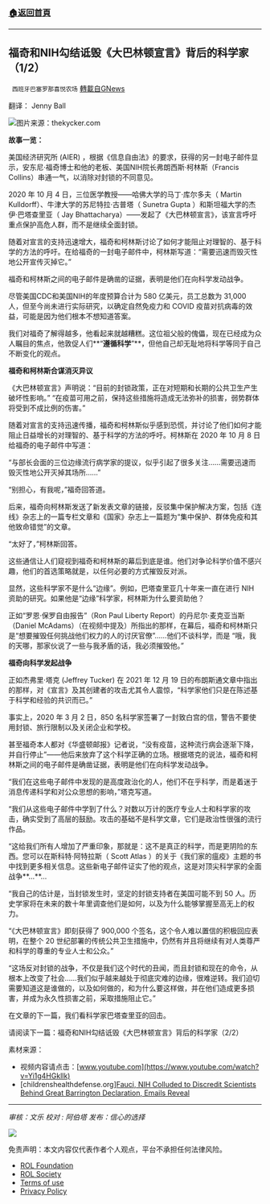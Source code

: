 ###  [:house:返回首頁](https://github.com/ourhimalayas/txt)
---


## 福奇和NIH勾结诋毁《大巴林顿宣言》背后的科学家（1/2）
` 西班牙巴塞罗那喜悦农场` [轉載自GNews](https://gnews.org/zh-hans/1825295/)

翻译： Jenny Ball

![](https://assets.gnews.org/wp-content/uploads/2022/01/F-1-768x432-1.jpg)图片来源：thekycker.com

**故事一览：**

美国经济研究所 (AIER) ，根据《信息自由法》的要求，获得的另一封电子邮件显示，安东尼·福奇博士和他的老板、美国NIH院长弗朗西斯·柯林斯（Francis Collins）串通一气，以消除对封锁的不同意见。

2020 年 10 月 4 日，三位医学教授——哈佛大学的马丁·库尔多夫（ Martin Kulldorff）、牛津大学的苏尼特拉·古普塔（ Sunetra Gupta ）和斯坦福大学的杰伊·巴塔查里亚（ Jay Bhattacharya）——发起了《大巴林顿宣言》，该宣言呼吁重点保护高危人群，而不是继续全面封锁。

随着对宣言的支持迅速增大，福奇和柯林斯讨论了如何才能阻止对理智的、基于科学的方法的呼吁。在给福奇的一封电子邮件中，柯林斯写道：“需要迅速而毁灭性地公开宣传灭掉它。”

福奇和柯林斯之间的电子邮件是确凿的证据，表明是他们在向科学发动战争。

尽管美国CDC和美国NIH的年度预算合计为 580 亿美元，员工总数为 31,000 人，但至今尚未进行实际研究，以确定自然免疫力和 COVID 疫苗对抗病毒的效益，可能是因为他们根本不想知道答案。

我们对福奇了解得越多，他看起来就越糟糕。这位祖父般的傀儡，现在已经成为众人瞩目的焦点，他敦促人们**“**遵循科学**”**，但他自己却无耻地将科学等同于自己不断变化的观点。

**福奇和柯林斯合谋消灭异议**

《大巴林顿宣言》声明说：“目前的封锁政策，正在对短期和长期的公共卫生产生破坏性影响。” “在疫苗可用之前，保持这些措施将造成无法弥补的损害，弱势群体将受到不成比例的伤害。”

随着对宣言的支持迅速传播，福奇和柯林斯似乎感到恐慌，并讨论了他们如何才能阻止日益增长的对理智的、基于科学的方法的呼吁。柯林斯在 2020 年 10 月 8 日给福奇的电子邮件中写道：

“与部长会面的三位边缘流行病学家的提议，似乎引起了很多关注……需要迅速而毁灭性地公开灭掉其场所……”

“别担心，有我呢，”福奇回答道。

后来，福奇向柯林斯发送了新发表文章的链接，反驳集中保护解决方案，包括《连线》杂志上的一篇专栏文章和《国家》杂志上一篇题为“集中保护、群体免疫和其他致命错觉”的文章。

“太好了，”柯林斯回答。

这些通信让人们窥视到福奇和柯林斯的幕后到底是谁。他们对争论科学价值不感兴趣，他们的首选策略就是，以任何必要的方式摧毁反对派。

显然，这些科学家不是什么“边缘”。例如，巴塔查里亚几十年来一直在进行 NIH 资助的研究。如果他是“边缘”科学家，柯林斯为什么要资助他？

正如“罗恩·保罗自由报告”（Ron Paul Liberty Report）的丹尼尔·麦克亚当斯（Daniel McAdams）（在视频中提及）所指出的那样，在幕后，福奇和柯林斯只是“想要摧毁任何挑战他们权力的人的讨厌官僚”……他们不谈科学，而是 “哦，我的天哪，那家伙说了一些与我矛盾的话，我必须摧毁他。”

**福奇向科学发起战争**

正如杰弗里·塔克 (Jeffrey Tucker) 在 2021 年 12 月 19 日的布朗斯通文章中指出的那样，对《宣言》及其创建者的攻击尤其令人震惊，“科学家他们只是在陈述基于科学和经验的共识而已。”

事实上，2020 年 3 月 2 日，850 名科学家签署了一封致白宫的信，警告不要使用封锁、旅行限制以及关闭企业和学校。

甚至福奇本人都对《华盛顿邮报》记者说，“没有疫苗，这种流行病会逐渐下降，并自行停止”——他后来放弃了这个科学正确的立场。根据塔克的说法，福奇和柯林斯之间的电子邮件是确凿证据，表明是他们在向科学发动战争。

“我们在这些电子邮件中发现的是高度政治化的人，他们不在乎科学，而是着迷于消息传递科学和对公众思想的影响，”塔克写道。

“我们从这些电子邮件中学到了什么？对数以万计的医疗专业人士和科学家的攻击，确实受到了高层的鼓励。攻击的基础不是科学文章，它们是政治性很强的流行作品。

“这给我们所有人增加了严重印象，那就是：这不是真正的科学，而是更阴险的东西。您可以在斯科特·阿特拉斯（ Scott Atlas ）的关于《我们家的瘟疫》主题的书中找到更多相关信息。这些新电子邮件证实了他的观点，这是对顶尖科学家的全面战争**…**…

“我自己的估计是，当封锁发生时，坚定的封锁支持者在美国可能不到 50 人。历史学家将在未来的数十年里调查他们是如何，以及为什么能够掌握至高无上的权力。

“《大巴林顿宣言》即刻获得了 900,000 个签名，这个令人难以置信的积极回应表明，在整个 20 世纪部署的传统公共卫生措施中，仍然有并且将继续有对人类尊严和科学的尊重的专业人士和公众。”

“这场反对封锁的战争，不仅是我们这个时代的丑闻，而且封锁和现在的命令，从根本上改变了社会……我们似乎越来越处于彻底灾难的边缘，很难逆转。我们迫切需要知道这是谁做的，以及如何做的，和为什么要这样做，并在他们造成更多损害，并成为永久性损害之前，采取措施阻止它。”

在文章的下一篇，我们看科学家巴塔查里亚的回击。

请阅读下一篇：福奇和NIH勾结诋毁《大巴林顿宣言》背后的科学家（2/2）

素材来源：

- 视频内容请点击：[www.youtube.com](https://www.youtube.com/watch?v=Yi1g4HGkllk)
- [childrenshealthdefense.org][Fauci, NIH Colluded to Discredit Scientists Behind Great Barrington Declaration, Emails Reveal](https://childrenshealthdefense.org/defender/fauci-nih-great-barrington-declaration-emails/?utm_source=salsa&amp;eType=EmailBlastContent&amp;eId=08ffe540-bb9b-41ef-a50e-6e7db1d5d616)


* * *

*审核：文乐*
*校对 : 阿伯塔*
*发布：信心的选择*

![](https://assets.gnews.org/wp-content/uploads/2022/01/GNEWS_CH.-1.jpeg)

 

免责声明：本文内容仅代表作者个人观点，平台不承担任何法律风险。

- [ROL Foundation](https://rolfoundation.org/)
- [ROL Society](https://rolsociety.org/)
- [Terms of use](https://gnews.org/terms-of-use-3/)
- [Privacy Policy](https://gnews.org/privacy-policy/)
